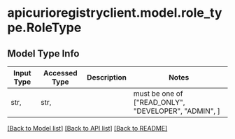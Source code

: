 # apicurioregistryclient.model.role_type.RoleType

## Model Type Info
Input Type | Accessed Type | Description | Notes
------------ | ------------- | ------------- | -------------
str,  | str,  |  | must be one of ["READ_ONLY", "DEVELOPER", "ADMIN", ] 

[[Back to Model list]](../../README.md#documentation-for-models) [[Back to API list]](../../README.md#documentation-for-api-endpoints) [[Back to README]](../../README.md)

